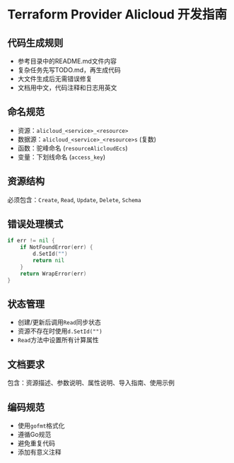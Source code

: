 # Terraform Provider Alicloud 开发指南

## 代码生成规则
- 参考目录中的README.md文件内容
- 复杂任务先写TODO.md，再生成代码
- 大文件生成后无需错误修复
- 文档用中文，代码注释和日志用英文

## 命名规范
- 资源：`alicloud_<service>_<resource>`
- 数据源：`alicloud_<service>_<resource>s` (复数)
- 函数：驼峰命名 (`resourceAlicloudEcs`)
- 变量：下划线命名 (`access_key`)

## 资源结构
必须包含：`Create`, `Read`, `Update`, `Delete`, `Schema`

## 错误处理模式
```go
if err != nil {
    if NotFoundError(err) {
        d.SetId("")
        return nil
    }
    return WrapError(err)
}
```

## 状态管理
- 创建/更新后调用`Read`同步状态
- 资源不存在时使用`d.SetId("")`
- `Read`方法中设置所有计算属性

## 文档要求
包含：资源描述、参数说明、属性说明、导入指南、使用示例

## 编码规范
- 使用`gofmt`格式化
- 遵循Go规范
- 避免重复代码
- 添加有意义注释

